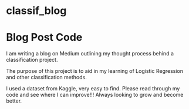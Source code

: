 # classif_blog

# Blog Post Code
I am writing a blog on Medium outlining my thought process behind a classification project.

The purpose of this project is to aid in my learning of Logistic Regression and other classification methods.

I used a dataset from Kaggle, very easy to find. Please read through my code and see where I can improve!!! Always looking to grow and become better.
